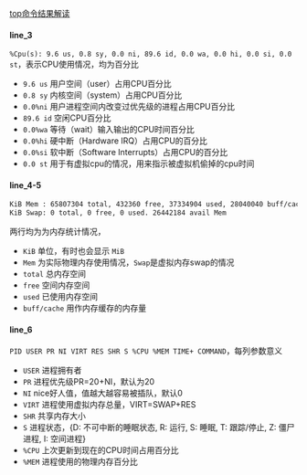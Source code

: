 [top命令结果解读](https://blog.csdn.net/fracly/article/details/129789900)

#### line_3
`%Cpu(s): 9.6 us, 0.8 sy, 0.0 ni, 89.6 id, 0.0 wa, 0.0 hi, 0.0 si, 0.0 st`，表示CPU使用情况，均为百分比

- `9.6 us` 用户空间（user）占用CPU百分比
- `0.8 sy` 内核空间（system）占用CPU百分比
- `0.0%ni` 用户进程空间内改变过优先级的进程占用CPU百分比
- `89.6 id` 空闲CPU百分比
- `0.0%wa` 等待（wait）输入输出的CPU时间百分比
- `0.0%hi` 硬中断（Hardware IRQ）占用CPU的百分比
- `0.0%si` 软中断（Software Interrupts）占用CPU的百分比
- `0.0 st` 用于有虚拟cpu的情况，用来指示被虚拟机偷掉的cpu时间
#### line_4-5
```bash
KiB Mem : 65807304 total, 432360 free, 37334904 used, 28040040 buff/cache
KiB Swap: 0 total, 0 free, 0 used. 26442184 avail Mem
```
两行均为为内存统计情况，
- `KiB` 单位，有时也会显示 `MiB`
- `Mem` 为实际物理内存使用情况，`Swap`是虚拟内存swap的情况
- `total` 总内存空间
- `free` 空间内存空间
- `used` 已使用内存空间  
- `buff/cache` 用作内存缓存的内存量

#### line_6
`PID USER PR NI VIRT RES SHR S %CPU %MEM TIME+ COMMAND`，每列参数意义

- `USER` 进程拥有者
- `PR` 进程优先级PR=20+NI，默认为20
- `NI` nice好人值，值越大越容易被插队，默认0
- `VIRT` 进程使用虚拟内存总量，VIRT=SWAP+RES
- `SHR` 共享内存大小
- `S` 进程状态，{D: 不可中断的睡眠状态, R: 运行, S: 睡眠, T: 跟踪/停止, Z: 僵尸进程, I: 空间进程}
- `%CPU` 上次更新到现在的CPU时间占用百分比
- `%MEM` 进程使用的物理内存百分比
